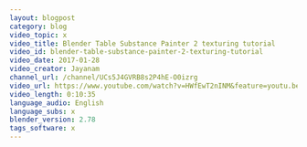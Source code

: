 ```yaml
---
layout: blogpost
category: blog
video_topic: x
video_title: Blender Table Substance Painter 2 texturing tutorial
video_id: blender-table-substance-painter-2-texturing-tutorial
video_date: 2017-01-28
video_creator: Jayanam
channel_url: /channel/UCs5J4GVRB8s2P4hE-O0izrg
video_url: https://www.youtube.com/watch?v=HWfEwT2nINM&feature=youtu.be
video_length: 0:10:35
language_audio: English
language_subs: x
blender_version: 2.78
tags_software: x
---
```


